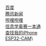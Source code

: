 [百度](https://www.baidu.com/)\
[腾讯新闻](https://xw.qq.com/?f=qqcom)\
[哔哩哔哩](https://m.bilibili.com/)\
[信息学奥赛一本通](http://ybt.ssoier.cn:8088/)\
[查找我的iPhone](https://www.icloud.com.cn/find/)\
[ESP32-CAM](https://192.168.1.1/)\
